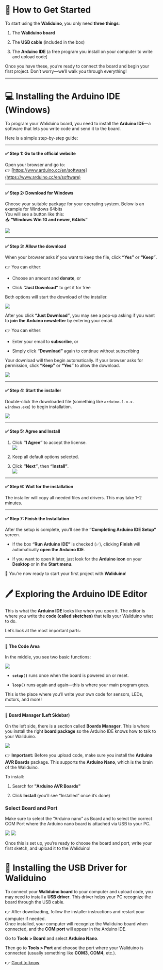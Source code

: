 # 🚀 How to Get Started

To start using the **Waliduino**, you only need **three things**:

1. The **Waliduino board**

2. The **USB cable** (included in the box)

3. The **Arduino IDE** (a free program you install on your computer to write and upload code)

Once you have these, you’re ready to connect the board and begin your first project. Don’t worry—we’ll walk you through everything\!

---

# 💻 Installing the Arduino IDE (Windows)

To program your Waliduino board, you need to install the **Arduino IDE**—a software that lets you write code and send it to the board.

Here is a simple step-by-step guide:

---

#### **✅ Step 1: Go to the official website**

Open your browser and go to:  
 👉 [https://www.arduino.cc/en/software](https://www.arduino.cc/en/software)

---

#### **✅ Step 2: Download for Windows**

Choose your suitable package for your operating system. Below is an example for Windows 64bits  
 You will see a button like this:  
 📥 **“Windows Win 10 and newer, 64bits”**

**![][ArduinoDownload]**

---

#### **✅ Step 3: Allow the download**

When your browser asks if you want to keep the file, click **“Yes”** or **“Keep”**.

👉 You can either:

* Choose an amount and **donate**, or

* Click **“Just Download”** to get it for free

Both options will start the download of the installer.

![][ArduinoAllowDownload]

After you click **“Just Download”**, you may see a pop-up asking if you want to **join the Arduino newsletter** by entering your email.

👉 You can either:

* Enter your email to **subscribe**, or

* Simply click **“Download”** again to continue without subscribing

Your download will then begin automatically. If your browser asks for permission, click **“Keep”** or **“Yes”** to allow the download.

![][ArduinoNewsLetter]

---

#### **✅ Step 4: Start the installer**

Double-click the downloaded file (something like `arduino-1.x.x-windows.exe`) to begin installation.

![][StartTheInstaller]

---

#### **✅ Step 5: Agree and Install**

1. Click **“I Agree”** to accept the license.  
   ![][LicenseAgreement]  
2. Keep all default options selected.

3. Click **“Next”**, then **“Install”**.  
   ![][ArduinoSetup]

---

#### **✅ Step 6: Wait for the installation**

The installer will copy all needed files and drivers. This may take 1–2 minutes.

---

#### **✅ Step 7: Finish the Installation**

After the setup is complete, you’ll see the **“Completing Arduino IDE Setup”** screen.

* If the box **“Run Arduino IDE”** is checked (✅), clicking **Finish** will automatically **open the Arduino IDE**.

* If you want to open it later, just look for the **Arduino icon** on your **Desktop** or in the **Start menu**.

🎉 You’re now ready to start your first project with **Waliduino**\!


# 🖊️ Exploring the Arduino IDE Editor

This is what the **Arduino IDE** looks like when you open it. The editor is where you write the **code (called sketches)** that tells your Waliduino what to do.

Let’s look at the most important parts:

---

#### **📝 The Code Area**

In the middle, you see two basic functions:

![][CompleteSetup]

* **`setup()`** runs once when the board is powered on or reset.

* **`loop()`** runs again and again—this is where your main program goes.

This is the place where you’ll write your own code for sensors, LEDs, motors, and more\!

---

#### **🧩 Board Manager (Left Sidebar)**

On the left side, there is a section called **Boards Manager**. This is where you install the right **board package** so the Arduino IDE knows how to talk to your Waliduino.

![][ArduinoBoardManager]

👉 **Important:** Before you upload code, make sure you install the **Arduino AVR Boards** package. This supports the **Arduino Nano**, which is the brain of the Waliduino.

To install:

1. Search for **"Arduino AVR Boards"**

2. Click **Install** (you’ll see “Installed” once it’s done)

### **Select Board and Port**
Make sure to select the “Arduino nano” as Board and to select the correct COM Port where the Arduino nano board is attached via USB to your PC.

![][SelectBoardAndPort]
![][SelectBoardAndPortDialog]


Once this is set up, you’re ready to choose the board and port, write your first sketch, and upload it to the Waliduino\!

# 🔌 Installing the USB Driver for Waliduino

To connect your **Waliduino board** to your computer and upload code, you may need to install a **USB driver**. This driver helps your PC recognize the board through the USB cable.

👉 After downloading, follow the installer instructions and restart your computer if needed.  
 Once installed, your computer will recognize the Waliduino board when connected, and the **COM port** will appear in the Arduino IDE.

Go to **Tools \> Board** and select **Arduino Nano**.

Then go to **Tools \> Port** and choose the port where your Waliduino is connected (usually something like **COM3**, **COM4**, etc.).

👉 [Good to know](../000_Good_To_Know/index.md)

[ArduinoDownload]:<assets/ArduinoDownload.png>
[ArduinoAllowDownload]:<assets/ArduinoAllowDownload.png>
[ArduinoNewsLetter]:<assets/ArduinoNewsLetter.png>
[StartTheInstaller]:<assets/StartTheInstaller.png>
[LicenseAgreement]:<assets/LicenseAgreement.png>
[ArduinoBoardManager]:<assets/ArduinoBoardManager.png>
[ArduinoSetup]:<assets/ArduinoSetup.png>
[SelectBoardAndPort]:<assets/SelectBoardAndPort.png>
[SelectBoardAndPortDialog]:<assets/SelectBoardAndPortDialog.png>
[CompleteSetup]:<assets/CompleteSetup.png>

